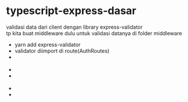 # typescript-express-dasar
validasi data dari client dengan library express-validator<br>
tp kita buat middleware dulu untuk validasi datanya di folder middleware
<ul>
    <li>yarn add express-validator<br></li>
    <li>validator diimport di route(AuthRoutes)</li>
    <li><br><b></b><br>
    </li>
    <li></li>
    <li> <b></b> <br><br></li>
    <li><br><b></b></li>
    <li></li>
</ul>